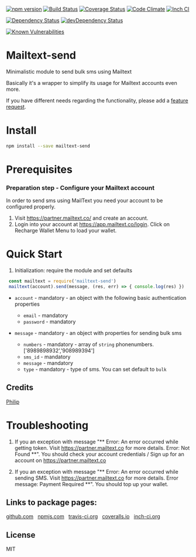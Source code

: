 [![npm version](https://badge.fury.io/js/mailtext-send.svg)](http://badge.fury.io/js/mailtext-send)
[![Build Status](https://travis-ci.org/sarfophil/mailtext-sdk.svg)](https://travis-ci.org/sarfophil/mailtext-send)
[![Coverage Status](https://coveralls.io/repos/sarfophil/mailtext-send/badge.svg?branch=master&service=github)](https://coveralls.io/github/sarfophil/mailtext-send?branch=master)
[![Code Climate](https://codeclimate.com/github/sarfophil/mailtext-send/badges/gpa.svg)](https://codeclimate.com/github/sarfophil/mailtext-send)
[![Inch CI](https://inch-ci.org/github/sarfophil/mailtext-send.svg?branch=master)](https://inch-ci.org/github/sarfophil/mailtext-send)

[![Dependency Status](https://david-dm.org/sarfophil/mailtext-send/status.svg)](https://david-dm.org/sarfophil/mailtext-send#info=dependencies)
[![devDependency Status](https://david-dm.org/sarfophil/mailtext-send/dev-status.svg)](https://david-dm.org/sarfophil/mailtext-send#info=devDependencies)

[![Known Vulnerabilities](https://snyk.io/test/github/sarfophil/gmail-send/badge.svg)](https://snyk.io/test/github/sarfophil/mailtext-send)


# Mailtext-send
Minimalistic module to send bulk sms using Mailtext

Basically it's a wrapper to simplify its usage for Mailtext accounts even more.

If you have different needs regarding the functionality, please add a [feature request](https://github.com/sarfophil/mailtext-send/issues).

# Install

```bash
npm install --save mailtext-send
```

# Prerequisites
### Preparation step - Configure your Mailtext account
In order to send sms using MailText you need your account to be configured properly.

1) Visit https://partner.mailtext.co/ and create an account.
2) Login into your account at https://app.mailtext.co/login. Click on Recharge Wallet Menu to load your wallet.


# Quick Start
1) Initialization: require the module and set defaults
```js
 const mailtext = require('mailtext-send')
 mailtext(account).send(message, (res, err) => { console.log(res) })
```
- `account` - mandatory - an object with the following basic authentication properties
    - `email` - mandatory
    - `password` - mandatory
    
- `message` - mandatory - an object with properties for sending bulk sms
    - `numbers` - mandatory - array of `string` phonenumbers. ['8989898932','908989394']
    - `sms_id` - mandatory 
    -  `message` - mandatory
    -  `type` - mandatory - type of sms. You can set default to `bulk`

## Credits
[Philip](https://github.com/sarfophil/)

# Troubleshooting
1) If you an exception with message "** Error: An error occurred while getting token. Visit https://partner.mailtext.co for more details. Error: Not Found
 **". You should check your account credentials / Sign up for an account on https://partner.mailtext.co

2) If you an exception with message "** Error: An error occurred while sending SMS. Visit https://partner.mailtext.co for more details. Error message: Payment Required
    **". You should top up your wallet.

## Links to package pages:
[github.com](https://github.com/sarfophil/mail-send) &nbsp; [npmjs.com](https://www.npmjs.com/package/mailtext-send) &nbsp; [travis-ci.org](https://travis-ci.org/sarfophil/mailtext-send) &nbsp; [coveralls.io](https://coveralls.io/github/sarfophil/mailtext-send) &nbsp; [inch-ci.org](https://inch-ci.org/github/sarfophil/mailtext-send)


## License

MIT
